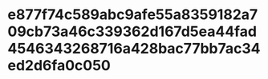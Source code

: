 # e877f74c589abc9afe55a8359182a709cb73a46c339362d167d5ea44fad4546343268716a428bac77bb7ac34ed2d6fa0c050